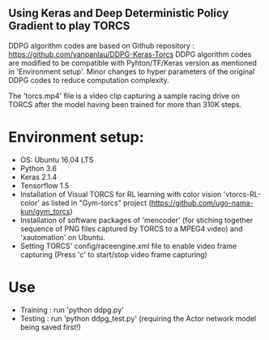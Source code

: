## Using Keras and Deep Deterministic Policy Gradient to play TORCS

DDPG algorithm codes are based on Github repository : https://github.com/yanpanlau/DDPG-Keras-Torcs
DDPG algorithm codes are modified to be compatible with Pyhton/TF/Keras version as mentioned in 'Environment setup'.
Minor changes to hyper parameters of the original DDPG codes to reduce computation complexity.

The 'torcs.mp4' file is a video clip capturing a sample racing drive on TORCS after the model having been trained for more than 310K steps.


# Environment setup:
* OS: Ubuntu 16.04 LTS
* Python 3.6
* Keras 2.1.4
* Tensorflow 1.5
* Installation of Visual TORCS for RL learning with color vision 'vtorcs-RL-color' as listed in "Gym-torcs" project
  (https://github.com/ugo-nama-kun/gym_torcs)
* Installation of software packages of 'mencoder' (for stiching together sequence of PNG files captured by TORCS to a MPEG4 video) and 'xautomation' on Ubuntu.
* Setting TORCS' config/raceengine.xml file to enable video frame capturing (Press 'c' to start/stop video frame capturing)

# Use
* Training : run 'python ddpg.py'
* Testing : run 'python ddpg_test.py'  (requiring the Actor network model being saved first!)


